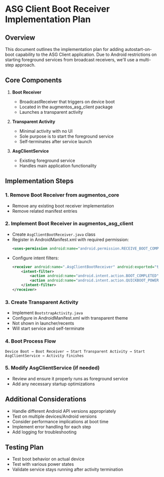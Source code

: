 # ASG Client Boot Receiver Implementation Plan

## Overview
This document outlines the implementation plan for adding autostart-on-boot capability to the ASG Client application. Due to Android restrictions on starting foreground services from broadcast receivers, we'll use a multi-step approach.

## Core Components

1. **Boot Receiver**
   - BroadcastReceiver that triggers on device boot
   - Located in the augmentos_asg_client package
   - Launches a transparent activity

2. **Transparent Activity**
   - Minimal activity with no UI
   - Sole purpose is to start the foreground service
   - Self-terminates after service launch

3. **AsgClientService**
   - Existing foreground service
   - Handles main application functionality

## Implementation Steps

### 1. Remove Boot Receiver from augmentos_core
- Remove any existing boot receiver implementation
- Remove related manifest entries

### 2. Implement Boot Receiver in augmentos_asg_client
- Create `AsgClientBootReceiver.java` class
- Register in AndroidManifest.xml with required permission:
  ```xml
  <uses-permission android:name="android.permission.RECEIVE_BOOT_COMPLETED" />
  ```
- Configure intent filters:
  ```xml
  <receiver android:name=".AsgClientBootReceiver" android:exported="true">
      <intent-filter>
          <action android:name="android.intent.action.BOOT_COMPLETED" />
          <action android:name="android.intent.action.QUICKBOOT_POWERON" />
      </intent-filter>
  </receiver>
  ```

### 3. Create Transparent Activity
- Implement `BootstrapActivity.java`
- Configure in AndroidManifest.xml with transparent theme
- Not shown in launcher/recents
- Will start service and self-terminate

### 4. Boot Process Flow
```
Device Boot → Boot Receiver → Start Transparent Activity → Start AsgClientService → Activity finishes
```

### 5. Modify AsgClientService (if needed)
- Review and ensure it properly runs as foreground service
- Add any necessary startup optimizations

## Additional Considerations
- Handle different Android API versions appropriately
- Test on multiple devices/Android versions
- Consider performance implications at boot time
- Implement error handling for each step
- Add logging for troubleshooting

## Testing Plan
- Test boot behavior on actual device
- Test with various power states
- Validate service stays running after activity termination